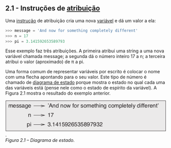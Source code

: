 ## 2.1 - Instruções de [atribuição](09-glossario.md#atribuição)

Uma [instrução](09-glossario.md#instrução) de atribuição cria uma nova [variável](09-glossario.md#variável) e dá um valor a ela:

```python
>>> message = 'And now for something completely different'
>>> n = 17
>>> pi = 3.141592653589793
```

Esse exemplo faz três atribuições. A primeira atribui uma string a uma nova variável chamada message; a segunda dá o número inteiro 17 a n; a terceira atribui o valor (aproximado) de π a pi.

Uma forma comum de representar variáveis por escrito é colocar o nome com uma flecha apontando para o seu valor. Este tipo de número é chamado de [diagrama de estado](09-glossario.md#diagrama-de-estado) porque mostra o estado no qual cada uma das variáveis está (pense nele como o estado de espírito da variável). A Figura 2.1 mostra o resultado do exemplo anterior.

![Figura 2.1 – Diagrama de estado](/fig/tnkp_0201.png).
<br>_Figura 2.1 – Diagrama de estado._

